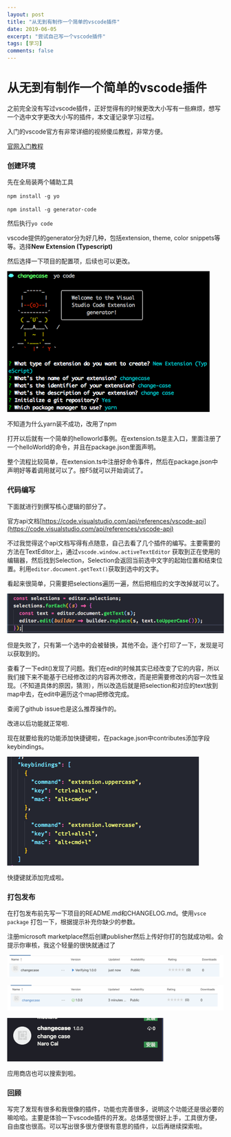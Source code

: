 ```yaml
---
layout: post
title: "从无到有制作一个简单的vscode插件"
date: 2019-06-05
excerpt: "尝试自己写一个vscode插件"
tags: [学习]
comments: false
---
```


# 从无到有制作一个简单的vscode插件

之前完全没有写过vscode插件，正好觉得有的时候更改大小写有一些麻烦，想写一个选中文字更改大小写的插件，本文谨记录学习过程。

入门的vscode官方有非常详细的视频傻瓜教程，非常方便。

[官网入门教程](https://code.visualstudio.com/api/get-started/your-first-extension)

### 创建环境

先在全局装两个辅助工具

`npm install -g yo`

`npm install -g generator-code`

然后执行`yo code`

vscode提供的generator分为好几种，包括extension, theme, color snippets等等。选择**New Extension (Typescript)**

然后选择一下项目的配置项，后续也可以更改。

![](../assets/img/-33590dc8-298c-4266-b134-9b5d219ef4f0.png)

不知道为什么yarn装不成功，改用了npm

打开以后就有一个简单的helloworld事例。在extension.ts是主入口，里面注册了一个helloWorld的命令，并且在package.json里面声明。

整个流程比较简单，在extension.ts中注册好命令事件，然后在package.json中声明好等着调用就可以了。按F5就可以开始调试了。

### 代码编写

下面就进行到撰写核心逻辑的部分了。

官方api文档[https://code.visualstudio.com/api/references/vscode-api](https://code.visualstudio.com/api/references/vscode-api)

不过我觉得这个api文档写得有点随意，自己去看了几个插件的编写。主要需要的方法在TextEditor上，通过`vscode.window.activeTextEditor` 获取到正在使用的编辑器，然后找到Selection，Selection会返回当前选中文字的起始位置和结束位置。利用`editor.document.getText()`获取到选中的文字。

看起来很简单，只需要把selections遍历一遍，然后把相应的文字改掉就可以了。

![](../assets/img/-3e384302-a9f6-492c-a87a-74ac9367f217.png)

但是失败了，只有第一个选中的会被替换，其他不会。逐个打印了一下，发现是可以获取到的。

查看了一下edit()发现了问题。我们在edit的时候其实已经改变了它的内容，所以我们接下来不能基于已经修改过的内容再次修改，而是把需要修改的内容一次性呈现。（不知道具体的原因，猜测），所以改造后就是把selection和对应的text放到map中去，在edit中遍历这个map把修改完成。

查阅了github issue也是这么推荐操作的。

改进以后功能就正常啦.

现在就要给我的功能添加快捷键啦，在package.json中contributes添加字段keybindings。

![](../assets/img/shortcuts-bd95203b-43cb-4ad9-b743-031992cb1874.png)

快捷键就添加完成啦。

### 打包发布

在打包发布前先写一下项目的README.md和CHANGELOG.md。使用`vsce package` 打包一下，根据提示补充你缺少的参数。

注册microsoft marketplace然后创建publisher然后上传好你打的包就成功啦。会提示你审核，我这个轻量的很快就通过了

![](../assets/img/vscode_extension1.png)

![](../assets/img/vscode_extension2.png)

![](../assets/img/vscode_extension3.png)

应用商店也可以搜索到啦。

### 回顾

写完了发现有很多和我很像的插件，功能也完善很多，说明这个功能还是很必要的嘛哈哈。主要是体验一下vscode插件的开发。总体感觉很好上手，工具很方便，自由度也很高。可以写出很多很方便很有意思的插件，以后再继续探索啦。